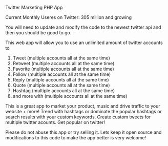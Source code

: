 Twitter Marketing PHP App

Current Monthly Useres on Twitter: 305 million and growing

You will need to update and modify the code to the newest twitter api and then you should be good to go.

This web app will allow you to use an unlimited amount of twitter accounts to 
1. Tweet (multiple accounts all at the same time) 
2. Retweet (multiple accounts all at the same time) 
3. Favorite (multiple accounts all at the same time) 
4. Follow (multiple accounts all at the same time) 
5. Reply (multiple accounts all at the same time) 
6. Quote (multiple accounts all at the same time) 
7. Hashtag (multiple accounts all at the same time) 
8. and more with (multiple accounts all at the same time) 

This is a great app to market your product, music and drive traffic to your website + more!
Trend with hashtags or dominate the popular hashtags or search results with your custom keywords.
Create custom tweets for multiple twitter acounts. Get popular on twitter!

Please do not abuse this app or try selling it. Lets keep it open source and modifications to this code to make the app better is very welcome!
